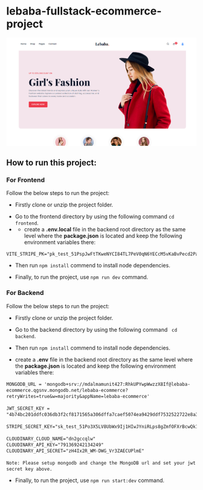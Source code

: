 # lebaba-fullstack-ecommerce-project
![lebaba-fullstack-ecommerce-project](/frontend/src/assets/github-cover.png)

## How to run this project:

### For Frontend 
Follow the below steps to run the project: 
- Firstly clone or unzip the project folder.
* Go to the frontend directory by using the following command ``` cd frontend ```.
* * create a **.env.local** file in the backend root directory as the same level where the **package.json** is located and keep the following environment variables there:
```
VITE_STRIPE_PK="pk_test_51PspJwFtTKweNYCI84TL7PeV0qN6YECcM5vKaBvPecd2PanNCLqDmmm7xeOeOzKOupxb9iAIoVfCXHR6FrFvEMlQ00CO1HnLuq"
```
+ Then run `` npm install `` commend to install node dependencies.
- Finally, to run the project, use ``npm run dev`` command.


### For Backend
Follow the below steps to run the project: 
- Firstly clone or unzip the project folder.
* Go to the backend directory by using the following command ``` cd backend```.
+ Then run `` npm install `` commend to install node dependencies.
* create a **.env** file in the backend root directory as the same level where the **package.json** is located and keep the following environment variables there: 
```
MONGODB_URL = 'mongodb+srv://mdalmamunit427:RhkUPYwpWwzzX8If@lebaba-ecommerce.qgsnv.mongodb.net/lebaba-ecommerce?retryWrites=true&w=majority&appName=lebaba-ecommerce'

JWT_SECRET_KEY = "4b74bc201ddfc036db3f2cf8171565a306dffa7caef5074ea9429ddf7532522722e8a36f699945d34e605b34f9a33d89f00084197e3564a8ba6a948e6c2ad1ce"

STRIPE_SECRET_KEY="sk_test_51Po3X5LV8UbWx9Ij1HIwJYniRLps8gZmfOFXrBcwQk1BH204TvdKiV4U0odayxpetPKNfxyGz0nacOLMTQobNg0H00bxcsoqEY"

CLOUDINARY_CLOUD_NAME="dn2gccqlw"
CLOUDINARY_API_KEY="791369242134249"
CLOUDINARY_API_SECRET="zH4Ix2R_WM-DWG_Vr3ZAECUPlmE"

Note: Please setup mongodb and change the MongoDB url and set your jwt secret key above.
```

- Finally, to run the project, use ``npm run start:dev`` command.
